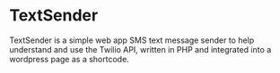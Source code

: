 TextSender
==========

TextSender is a simple web app SMS text message sender to help understand and use the Twilio API, written in PHP and integrated into a wordpress page as a shortcode.
